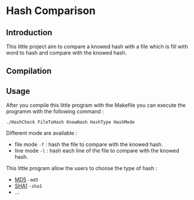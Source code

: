 # Hash Comparison

## Introduction

This little project aim to compare a knowed hash with a file which is fill with word to hash and compare with the knowed hash. 

## Compilation

## Usage

After you compile this little program with the Makefile you can execute the programm with the following command : 
  
    ./HashCheck FileToHash KnowHash HashType HashMode

Different mode are available : 
  - file mode `-f` : hash the file to compare with the knowed hash.
  - line mode `-l` : hash each line of the file to compare with the knowed hash.

This little program allow the users to choose the type of hash : 
  - [MD5](https://en.wikipedia.org/wiki/MD5) `-md5`
  - [SHA1](https://en.wikipedia.org/wiki/SHA-1) `-sha1`
  - ...
